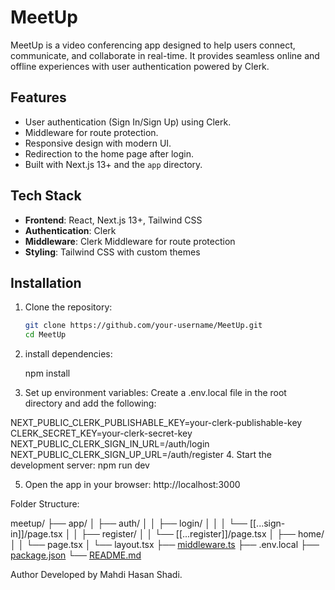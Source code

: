 # MeetUp

MeetUp is a video conferencing app designed to help users connect, communicate, and collaborate in real-time. It provides seamless online and offline experiences with user authentication powered by Clerk.

## Features

- User authentication (Sign In/Sign Up) using Clerk.
- Middleware for route protection.
- Responsive design with modern UI.
- Redirection to the home page after login.
- Built with Next.js 13+ and the `app` directory.

## Tech Stack

- **Frontend**: React, Next.js 13+, Tailwind CSS
- **Authentication**: Clerk
- **Middleware**: Clerk Middleware for route protection
- **Styling**: Tailwind CSS with custom themes

## Installation

1. Clone the repository:
   ```bash
   git clone https://github.com/your-username/MeetUp.git
   cd MeetUp

2. install dependencies:
   
   npm install
   
3. Set up environment variables: Create a .env.local file in the root directory and add the following:
   
  NEXT_PUBLIC_CLERK_PUBLISHABLE_KEY=your-clerk-publishable-key
  CLERK_SECRET_KEY=your-clerk-secret-key
  NEXT_PUBLIC_CLERK_SIGN_IN_URL=/auth/login
  NEXT_PUBLIC_CLERK_SIGN_UP_URL=/auth/register
4. Start the development server:
  npm run dev

5. Open the app in your browser:
   http://localhost:3000
   
Folder Structure:

meetup/
├── app/
│   ├── auth/
│   │   ├── login/
│   │   │   └── [[...sign-in]]/page.tsx
│   │   ├── register/
│   │       └── [[...register]]/page.tsx
│   ├── home/
│   │   └── page.tsx
│   └── layout.tsx
├── [middleware.ts](http://_vscodecontentref_/1)
├── .env.local
├── [package.json](http://_vscodecontentref_/2)
└── [README.md](http://_vscodecontentref_/3)



Author
Developed by Mahdi Hasan Shadi.




